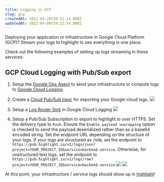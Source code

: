```yaml
---
title: Logging in GCP
slug: gcp
createdAt: 2022-03-28T20:31:15.000Z
updatedAt: 2022-04-06T20:22:54.000Z
---
```


Deploying your application or infrastructure in Google Cloud Platform (GCP)? Stream your logs to highlight to see everything in one place.

Check out the following examples of setting up logs streaming in these services:

## GCP Cloud Logging with Pub/Sub export

1. Setup the [Google Ops Agent](https://cloud.google.com/stackdriver/docs/solutions/agents/ops-agent) to send your infrastructure or compute logs to [Google Cloud Logging](https://console.cloud.google.com/logs/query).

2. Create a [Cloud Pub/Sub topic](https://console.cloud.google.com/cloudpubsub/topic/list) for exporting your Google cloud logs.
![](/images/gcp/step1.png)

3. Setup a [Log Router Sink](https://console.cloud.google.com/logs/router) in Google Cloud Logging
![](/images/gcp/step2.png)

4. Setup a Pub/Sub Subscription to export to highlight.io over HTTPS. Set the delivery type to `Push`. Ensure the `Enable payload unwrapping` option is checked to send the payload deserialized rather than as a base64 encoded string. Set the endpoint URL depending on the structure of your logs. If your logs are structured as `JSON`, set the endpoint to `https://pub.highlight.io/v1/logs/json?project=YOUR_PROJECT_ID&service=backend-service`. Otherwise, for unstructured text logs, set the endpoint to `https://pub.highlight.io/v1/logs/raw?project=YOUR_PROJECT_ID&service=backend-service`
![](/images/gcp/step3.png)
![](/images/gcp/step4.png)

At this point, your infrastructure / service logs should show up in [highlight](https://app.highlight.io/logs)!
